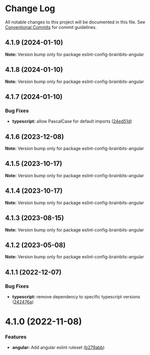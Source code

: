 # Change Log

All notable changes to this project will be documented in this file.
See [Conventional Commits](https://conventionalcommits.org) for commit guidelines.

## 4.1.9 (2024-01-10)

**Note:** Version bump only for package eslint-config-brainbits-angular





## 4.1.8 (2024-01-10)

**Note:** Version bump only for package eslint-config-brainbits-angular





## 4.1.7 (2024-01-10)


### Bug Fixes

* **typescript:** allow PascalCase for default imports ([24ed51d](https://github.com/brainbits/eslint-config-brainbits/commit/24ed51d4b3d498c92327bf6bf5543904c65c07b5))





## 4.1.6 (2023-12-08)

**Note:** Version bump only for package eslint-config-brainbits-angular





## 4.1.5 (2023-10-17)

**Note:** Version bump only for package eslint-config-brainbits-angular





## 4.1.4 (2023-10-17)

**Note:** Version bump only for package eslint-config-brainbits-angular





## 4.1.3 (2023-08-15)

**Note:** Version bump only for package eslint-config-brainbits-angular





## 4.1.2 (2023-05-08)

**Note:** Version bump only for package eslint-config-brainbits-angular





## 4.1.1 (2022-12-07)


### Bug Fixes

* **typescript:** remove dependency to specific typescript versions ([242476a](https://github.com/brainbits/eslint-config-brainbits/commit/242476a6f08bf256f74ecf9a88a56ced1ccd63d8))





# 4.1.0 (2022-11-08)


### Features

* **angular:** Add angular eslint ruleset ([b279abb](https://github.com/brainbits/eslint-config-brainbits/commit/b279abb5effae7153038fa2ab4d3850b326dc397))
